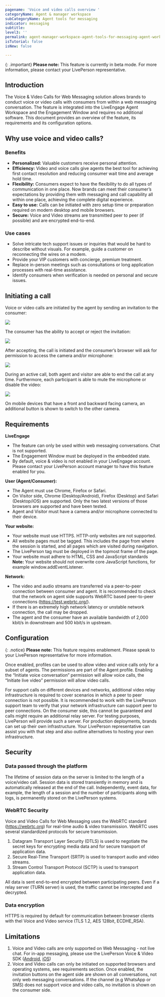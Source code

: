 ```yaml
---
pagename: 'Voice and video calls overview '
categoryName: Agent & manager workspace
subCategoryName: Agent tools for messaging
indicator: messaging
subtitle: 
level3: ''
permalink: agent-manager-workspace-agent-tools-for-messaging-agent-workspace-for-messaging-voice-and-video-calls-overview.html
isTutorial: false
isNew: false

---
```

{: .important} 
**Please note:** This feature is currently in beta mode. For more information, please contact your LivePerson representative. 

## Introduction

The Voice & Video Calls for Web Messaging solution allows brands to conduct voice or video calls with consumers from within a web messaging conversation. The feature is integrated into the LiveEngage Agent Workspace and the Engagement Window and requires no additional software. This document provides an overview of the feature, its requirements and its configuration options. 

## Why use voice and video calls?

### Benefits

* **Personalized:** Valuable customers receive personal attention.
* **Efficiency:** Video and voice calls give agents the best tool for achieving first contact resolution and reducing consumer wait time and average hold time.
* **Flexibility:** Consumers expect to have the flexibility to do all types of communication in one place. Now brands can meet their consumer’s expectations by providing them with messaging and call capability all within one place, achieving the complete digital experience.
* **Easy to use:** Calls can be initiated with zero setup time or preparation required on modern desktop and mobile browsers.
* **Secure:** Voice and Video streams are transmitted peer to peer (if possible) and are encrypted end-to-end.

### Use cases 

* Solve intricate tech support issues or inquiries that would be hard to describe without visuals. For example, guide a customer on reconnecting the wires on a modem.
* Provide your VIP customers with concierge, premium treatment.
* Replace in-person meetings such as consultations or long application processes with real-time assistance.
* Identify consumers when verification is needed on personal and secure issues.

## Initiating a call

Voice or video calls are initiated by the agent by sending an invitation to the consumer: 

![](img/voice-and-video-1.png) 

The consumer has the ability to accept or reject the invitation:

![](img/voice-and-video-2.png) 

After accepting, the call is initiated and the consumer’s browser will ask for permission to access the camera and/or microphone:

![](img/voice-and-video-3.png) 

During an active call, both agent and visitor are able to end the call at any time. Furthermore, each participant is able to mute the microphone or disable the video:

![](img/voice-and-video-4.png) 

On mobile devices that have a front and backward facing camera, an additional button is shown to switch to the other camera.

## Requirements 

**LiveEngage**
* The feature can only be used within web messaging conversations. Chat is not supported.
* The Engagement Window must be deployed in the embedded state.
* By default, voice & video is not enabled in your LiveEngage account. Please contact your LivePerson account manager to have this feature enabled for you.

**User (Agent/Consumer):**
* The Agent must use Chrome, Firefox or Safari.
* On Visitor side, Chrome (Desktop/Android), Firefox (Desktop) and Safari (Desktop/iOS) are supported. Only the two latest versions of those browsers are supported and have been tested. 
* Agent and Visitor must have a camera and/or microphone connected to their device.

**Your website:**
* Your website must use HTTPS. HTTP-only websites are not supported.
* All website pages must be tagged. This includes the page from where the session is started, and all pages which are visited during navigation. 
* The LivePerson tag must be deployed in the topmost frame of the page. 
* Your website must adhere to HTML, CSS and JavaScript standards
**Note:** Your website should not overwrite core JavaScript functions, for example window.addEventListener.

**Network:**
* The video and audio streams are transferred via a peer-to-peer connection between consumer and agent. It is recommended to check that the network on agent side supports WebRTC based peer-to-peer connections (https://test.webrtc.org/).
* If there is an extremely high network latency or unstable network connection, the call may be dropped.  
* The agent and the consumer have an available bandwidth of 2,000 kbit/s in downstream and 500 kbit/s in upstream.

## Configuration

{: .notice} 
**Please note:** This feature requires enablement. Please speak to your LivePerson representative for more information.

Once enabled, profiles can be used to allow video and voice calls only for a subset of agents. The permissions are part of the Agent profile. Enabling the “Initiate voice conversation” permission will allow voice calls, the “Initiate live video” permission will allow video calls.

For support calls on different devices and networks, additional video relay infrastructure is required to cover scenarios in which a peer to peer connection is not possible. It is recommended to work with the LivePerson support team to verify that your network infrastructure can support peer to peer connections. On the consumer side, this cannot be guaranteed and calls might require an additional relay server. For testing purposes, LivePerson will provide such a server. For production deployments, brands can set up their own infrastructure. Your LivePerson representative can assist you with that step and also outline alternatives to hosting your own infrastructure. 

## Security 

### Data passed through the platform 

The lifetime of session data on the server is limited to the length of a voice/video call. Session data is stored transiently in memory and is automatically released at the end of the call. Independently, event data, for example, the length of a session and the number of participants along with logs, is permanently stored on the LivePerson systems. 

### WebRTC Security

Voice and Video Calls for Web Messaging uses the WebRTC standard (https://webrtc.org) for real-time audio & video transmission. WebRTC uses several standardized protocols for secure transmission.

1. Datagram Transport Layer Security (DTLS) is used to negotiate the secret keys for encrypting media data and for secure transport of application data.
2. Secure Real-Time Transport (SRTP) is used to transport audio and video streams.
3. Stream Control Transport Protocol (SCTP) is used to transport application data.

All data is sent end-to-end encrypted between participating peers. Even if a relay server (TURN server) is used, the traffic cannot be intercepted and decrypted. 

### Data encryption 

HTTPS is required by default for communication between browser clients with thel Voice and Video service (TLS 1.2, AES 128bit, ECDHE_RSA). 

## Limitations 

1. Voice and Video calls are only supported on Web Messaging - not live chat. For in-app messaging, please use the LivePerson Voice & Video SDK ([Android](https://developers.liveperson.com/mobile-app-messaging-sdk-for-android-voice-and-video-for-android-sdk-beta-overview.html), [iOS](https://developers.liveperson.com/mobile-app-messaging-sdk-for-ios-voice-and-video-for-ios-sdk-beta-overview.html))
2. Voice and Video calls can only be initiated on supported browsers and operating systems, see requirements section. Once enabled, the invitation buttons on the agent side are shown on all conversations, not only web messaging conversations. If the channel (e.g WhatsApp or SMS) does not support voice and video calls, no invitation is shown on the consumer side.